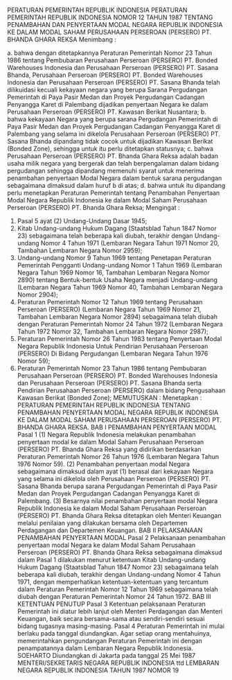  PERATURAN PEMERINTAH REPUBLIK INDONESIA PERATURAN PEMERINTAH REPUBLIK INDONESIA NOMOR 12 TAHUN 1987 TENTANG PENAMBAHAN DAN PENYERTAAN MODAL NEGARA REPUBLIK INDONESIA KE DALAM MODAL SAHAM PERUSAHAAN PERSEROAN (PERSERO) PT. BHANDA GHARA REKSA
Menimbang :

a. bahwa dengan ditetapkannya Peraturan Pemerintah Nomor 23 Tahun 1986 tentang Pembubaran Perusahaan Perseroan (PERSERO) PT. Bonded Warehouses Indonesia dan Perusahaan Perseroan (PERSERO) PT. Sasana Bhanda, Perusahaan Perseroan (PERSERO) PT. Bonded Warehouses Indonesia dan Perusahaan Perseroan (PERSERO) PT. Sasana Bhanda telah dilikuidasi kecuali kekayaan negara yang berupa Sarana Pergudangan Pemerintah di Paya Pasir Medan dan Proyek Pergudangan Cadangan Penyangga Karet di Palembang dijadikan penyertaan Negara ke dalam Perusahaan Perseroan (PERSERO) PT. Kawasan Berikat Nusantara;
b. bahwa kekayaan Negara yang berupa sarana Pergudangan Pemerintah di Paya Pasir Medan dan Proyek Pergudangan Cadangan Penyangga Karet di Palembang yang selama ini dikelola Perusahaan Perseroan (PERSERO) PT. Sasana Bhanda dipandang tidak cocok untuk dijadikan Kawasan Berikat (Bonded Zone), sehingga untuk itu perlu ditetapkan statusnya;
c. bahwa Perusahaan Perseroan (PERSERO) PT. Bhanda Ghara Reksa adalah badan usaha milik negara yang bergerak dan telah berpengalaman dalam bidang pergudangan sehingga dipandang memenuhi syarat untuk menerima penambahan penyertaan Modal Negara dalam bentuk sarana pergudangan sebagaimana dimaksud dalam huruf b di atas;
d. bahwa untuk itu dipandang perlu menetapkan Peraturan Pemerintah tentang Penambahan Penyertaan Modal Negara Republik Indonesia ke dalam Modal Saham Perusahaan Perseroan (PERSERO) PT. Bhanda Ghara Reksa;
Mengingat :

1. Pasal 5 ayat (2) Undang-Undang Dasar 1945;
2. Kitab Undang-undang Hukum Dagang (Staatsblad Tahun 1847 Nomor 23) sebagaimana telah beberapa kali diubah, terakhir dengan Undang-undang Nomor 4 Tahun 1971 (Lembaran Negara Tahun 1971 Nomor 20, Tambahan Lembaran Negara Nomor 2959);
3. Undang-undang Nomor 9 Tahun 1969 tentang Penetapan Peraturan Pemerintah Pengganti Undang-undang Nomor 1 Tahun 1969 (Lembaran Negara Tahun 1969 Nomor 16, Tambahan Lembaran Negara Nomor 2890) tentang Bentuk-bentuk Usaha Negara menjadi Undang-undang (Lembaran Negara Tahun 1969 Nomor 40, Tambahan Lembaran Negara Nomor 2904);
4. Peraturan Pemerintah Nomor 12 Tahun 1969 tentang Perusahaan Perseroan (PERSERO) (Lembaran Negara Tahun 1969 Nomor 21, Tambahan Lembaran Negara Nomor 2894) sebagaimana telah diubah dengan Peraturan Pemerintah Nomor 24 Tahun 1972 (Lembaran Negara Tahun 1972 Nomor 32, Tambahan Lembaran Negara Nomor 2987);
5. Peraturan Pemerintah Nomor 26 Tahun 1983 tentang Penyertaan Modal Negara Republik Indonesia Untuk Pendirian Perusahaan Perseroan (PERSERO) Di Bidang Pergudangan (Lembaran Negara Tahun 1976 Nomor 59);
7. Peraturan Pemerintah Nomor 23 Tahun 1986 tentang Pembubaran Perusahaan Perseroan (PERSERO) PT. Bonded Warehouses Indonesia dan Perusahaan Perseroan (PERSERO) PT. Sasana Bhanda serta Pendirian Perusahaan Perseroan (PERSERO) dalam bidang Pengusahaan Kawasan Berikat (Bonded Zone);
MEMUTUSKAN :
 Menetapkan : PERATURAN PEMERINTAH REPUBLIK INDONESIA TENTANG PENAMBAHAN PENYERTAAN MODAL NEGARA REPUBLIK INDONESIA KE DALAM MODAL SAHAM PERUSAHAAN PERSEROAN (PERSERO) PT. BHANDA GHARA REKSA.
BAB I PENAMBAHAN PENYERTAAN MODAL
Pasal 1
(1) Negara Republik Indonesia melakukan penambahan penyertaan modal ke dalam Modal Saham Perusahaan Perseroan (PERSERO) PT. Bhanda Ghara Reksa yang didirikan berdasarkan Peraturan Pemerintah Nomor 26 Tahun 1976 (Lembaran Negara Tahun 1976 Nomor 59).
(2) Penambahan penyertaan modal Negara sebagaimana dimaksud dalam ayat (1) berasal dari kekayaan Negara yang selama ini dikelola oleh Perusahaan Perseroan (PERSERO) PT. Sasana Bhanda berupa sarana Pergudangan Pemerintah di Paya Pasir Medan dan Proyek Pergudangan Cadangan Penyangga Karet di Palembang.
(3) Besarnya nilai penambahan penyertaan modal Negara Republik Indonesia ke dalam Modal Saham Perusahaan Perseroan (PERSERO) PT. Bhanda Ghara Reksa ditetapkan oleh Menteri Keuangan melalui penilaian yang dilakukan bersama oleh Departemen Perdagangan dan Departemen Keuangan.
BAB II PELAKSANAAN PENAMBAHAN PENYERTAAN MODAL
Pasal 2
Pelaksanaan penambahan penyertaan modal Negara ke dalam Modal Saham Perusahaan Perseroan (PERSERO) PT. Bhanda Ghara Reksa sebagaimana dimaksud dalam Pasal 1 dilakukan menurut ketentuan Kitab Undang-undang Hukum Dagang (Staatsblad Tahun 1847 Nomor 23) sebagaimana telah beberapa kali diubah, terakhir dengan Undang-undang Nomor 4 Tahun 1971, dengan memperhatikan ketentuan-ketentuan yang tercantum dalam Peraturan Pemerintah Nomor 12 Tahun 1969 sebagaimana telah diubah dengan Peraturan Pemerintah Nomor 24 Tahun 1972.
BAB III KETENTUAN PENUTUP
Pasal 3
Ketentuan pelaksanaan Peraturan Pemerintah ini diatur lebih lanjut oleh Menteri Perdagangan dan Menteri Keuangan, baik secara bersama-sama atau sendiri-sendiri sesuai bidang tugasnya masing-masing.
Pasal 4
Peraturan Pemerintah ini mulai berlaku pada tanggal diundangkan. Agar setiap orang mentahuinya, memerintahkan pengundangan Peraturan Pemerintah ini dengan penampatannya dalam Lembaran Negara Republik Indonesia. SOEHARTO Diundangkan di Jakarta pada tanggal 25 Mei 1987 MENTERI/SEKRETARIS NEGARA REPUBLIK INDONESIA ttd LEMBARAN NEGARA REPUBLIK INDONESIA TAHUN 1987 NOMOR 19